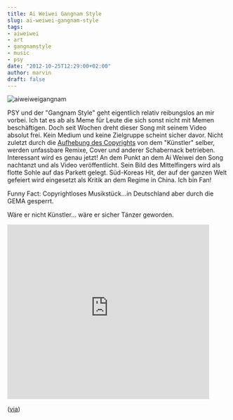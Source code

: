 ```yaml
---
title: Ai Weiwei Gangnam Style
slug: ai-weiwei-gangnam-style
tags:
- aiweiwei
- art
- gangnamstyle
- music
- psy
date: "2012-10-25T12:29:00+02:00"
author: marvin
draft: false
---
```

![aiweiweigangnam](/images/aiweiweigangnam.jpg)

PSY und der "Gangnam Style" geht eigentlich relativ reibungslos an mir
vorbei. Ich tat es ab als Meme für Leute die sich sonst nicht mit Memen
beschäftigen. Doch seit Wochen dreht dieser Song mit seinem Video
absolut frei. Kein Medium und keine Zielgruppe scheint sicher davor.
Nicht zuletzt durch die [Aufhebung des
Copyrights](http://www.techdirt.com/articles/20121002/11573120572/gangnam-style-shows-what-can-happen-when-you-dont-lean-copyright.shtml)
von dem "Künstler" selber, werden unfassbare Remixe, Cover und anderer
Schabernack betrieben. Interessant wird es genau jetzt! An dem Punkt an
dem Ai Weiwei den Song nachtanzt und als Video veröffentlicht. Sein Bild
des Mittelfingers wird als flotte Sohle auf das Parkett gelegt.
Süd-Koreas Hit, der auf der ganzen Welt gefeiert wird eingesetzt als
Kritik an dem Regime in China. Ich bin Fan!

Funny Fact: Copyrightloses Musikstück...in Deutschland aber durch die
GEMA gesperrt.

Wäre er nicht Künstler... wäre er sicher Tänzer geworden.

<!-- Start of guardian embedded video -->  

<!-- To prevent the video from auto playing set 'a=true' in the following line of code-->  

<iframe src="http://gu-embedded-video.appspot.com/?a=false&amp;u=/music/video/2012/oct/24/ai-weiwei-gangnam-style-video" style="border:0; overflow:hidden;" scrolling="no" width="460px" height="397px"></iframe>  
<!-- End of guardian embedded video -->

([via](http://www.crackajack.de/2012/10/25/ai-wei-wei-does-gangnam-style/))